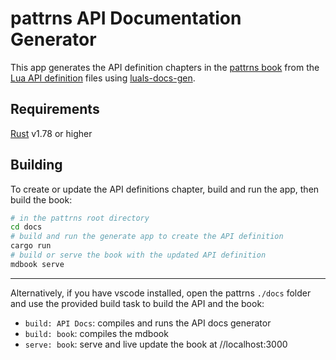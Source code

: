 # pattrns API Documentation Generator

This app generates the API definition chapters in the [pattrns book](https://emuell.github.io/pattrns/) from the [Lua API definition](../../types/pattrns/) files using [luals-docs-gen](https://github.com/emuell/luals-docs-gen).

## Requirements

[Rust](https://www.rust-lang.org/tools/install) v1.78 or higher

## Building

To create or update the API definitions chapter, build and run the app, then build the book:

```bash
# in the pattrns root directory
cd docs 
# build and run the generate app to create the API definition
cargo run
# build or serve the book with the updated API definition
mdbook serve
```

---

Alternatively, if you have vscode installed, open the pattrns `./docs` folder and use the provided build task to build the API and the book:

- `build: API Docs`: compiles and runs the API docs generator
- `build: book`: compiles the mdbook
- `serve: book`: serve and live update the book at //localhost:3000 
